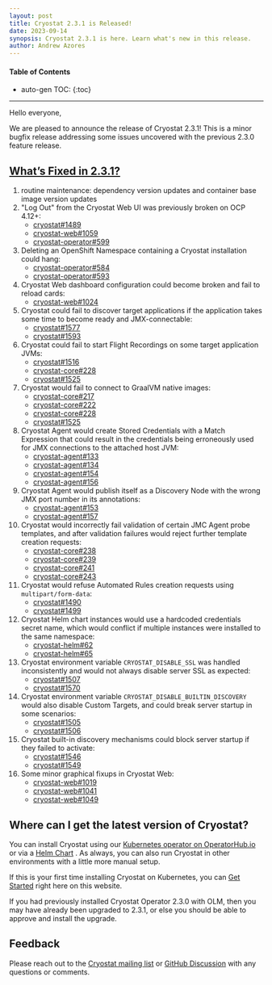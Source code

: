 ```yaml
---
layout: post
title: Cryostat 2.3.1 is Released!
date: 2023-09-14
synopsis: Cryostat 2.3.1 is here. Learn what's new in this release.
author: Andrew Azores
---
```


#### Table of Contents
* auto-gen TOC:
{:toc}
<hr>

Hello everyone,

We are pleased to announce the release of Cryostat 2.3.1! This is a minor bugfix release addressing some issues
uncovered with the previous 2.3.0 feature release.

## [What’s Fixed in 2.3.1?](#whats-new-in-231)
1. routine maintenance: dependency version updates and container base image version updates
2. "Log Out" from the Cryostat Web UI was previously broken on OCP 4.12+:
    - [cryostat#1489](https://github.com/cryostatio/cryostat/issues/1489)
    - [cryostat-web#1059](https://github.com/cryostatio/cryostat-web/pull/1059)
    - [cryostat-operator#599](https://github.com/cryostatio/cryostat-operator/pull/599)
3. Deleting an OpenShift Namespace containing a Cryostat installation could hang:
    - [cryostat-operator#584](https://github.com/cryostatio/cryostat-operator/issues/584)
    - [cryostat-operator#593](https://github.com/cryostatio/cryostat-operator/issues/593)
4. Cryostat Web dashboard configuration could become broken and fail to reload cards:
    - [cryostat-web#1024](https://github.com/cryostatio/cryostat-web/pull/1024)
5. Cryostat could fail to discover target applications if the application takes some time to become ready and JMX-connectable:
    - [cryostat#1577](https://github.com/cryostatio/cryostat/issues/1577)
    - [cryostat#1593](https://github.com/cryostatio/cryostat/pull/1593)
6. Cryostat could fail to start Flight Recordings on some target application JVMs:
    - [cryostat#1516](https://github.com/cryostatio/cryostat/issues/1516)
    - [cryostat-core#228](https://github.com/cryostatio/cryostat-core/pull/228)
    - [cryostat#1525](https://github.com/cryostatio/cryostat/pull/1525)
7. Cryostat would fail to connect to GraalVM native images:
    - [cryostat-core#217](https://github.com/cryostatio/cryostat-core/pull/217)
    - [cryostat-core#222](https://github.com/cryostatio/cryostat-core/pull/222)
    - [cryostat-core#228](https://github.com/cryostatio/cryostat-core/pull/228)
    - [cryostat#1525](https://github.com/cryostatio/cryostat/pull/1525)
8. Cryostat Agent would create Stored Credentials with a Match Expression that could result in the credentials being erroneously used for JMX connections to the attached host JVM:
    - [cryostat-agent#133](https://github.com/cryostatio/cryostat-agent/issues/133)
    - [cryostat-agent#134](https://github.com/cryostatio/cryostat-agent/issues/134)
    - [cryostat-agent#154](https://github.com/cryostatio/cryostat-agent/issues/154)
    - [cryostat-agent#156](https://github.com/cryostatio/cryostat-agent/issues/156)
9. Cryostat Agent would publish itself as a Discovery Node with the wrong JMX port number in its annotations:
    - [cryostat-agent#153](https://github.com/cryostatio/cryostat-agent/issues/153)
    - [cryostat-agent#157](https://github.com/cryostatio/cryostat-agent/issues/157)
10. Cryostat would incorrectly fail validation of certain JMC Agent probe templates, and after validation failures would reject further template creation requests:
    - [cryostat-core#238](https://github.com/cryostatio/cryostat-core/issues/238)
    - [cryostat-core#239](https://github.com/cryostatio/cryostat-core/issues/239)
    - [cryostat-core#241](https://github.com/cryostatio/cryostat-core/issues/241)
    - [cryostat-core#243](https://github.com/cryostatio/cryostat-core/issues/243)
11. Cryostat would refuse Automated Rules creation requests using `multipart/form-data`:
    - [cryostat#1490](https://github.com/cryostatio/cryostat/issues/1490)
    - [cryostat#1499](https://github.com/cryostatio/cryostat/issues/1499)
12. Cryostat Helm chart instances would use a hardcoded credentials secret name, which would conflict if multiple instances were installed to the same namespace:
    - [cryostat-helm#62](https://github.com/cryostatio/cryostat-helm/issues/62)
    - [cryostat-helm#65](https://github.com/cryostatio/cryostat-helm/issues/65)
13. Cryostat environment variable `CRYOSTAT_DISABLE_SSL` was handled inconsistently and would not always disable server SSL as expected:
    - [cryostat#1507](https://github.com/cryostatio/cryostat/issues/1507)
    - [cryostat#1570](https://github.com/cryostatio/cryostat/issues/1570)
14. Cryostat environment variable `CRYOSTAT_DISABLE_BUILTIN_DISCOVERY` would also disable Custom Targets, and could break server startup in some scenarios:
    - [cryostat#1505](https://github.com/cryostatio/cryostat/pull/1505)
    - [cryostat#1506](https://github.com/cryostatio/cryostat/pull/1506)
15. Cryostat built-in discovery mechanisms could block server startup if they failed to activate:
    - [cryostat#1546](https://github.com/cryostatio/cryostat/issues/1546)
    - [cryostat#1549](https://github.com/cryostatio/cryostat/issues/1549)
16. Some minor graphical fixups in Cryostat Web:
    - [cryostat-web#1019](https://github.com/cryostatio/cryostat-web/issues/1019)
    - [cryostat-web#1041](https://github.com/cryostatio/cryostat-web/issues/1041)
    - [cryostat-web#1049](https://github.com/cryostatio/cryostat-web/pull/1049)

## Where can I get the latest version of Cryostat?
You can install Cryostat using our
[Kubernetes operator on OperatorHub.io](https://operatorhub.io/operator/cryostat-operator)
or via a
[Helm Chart](https://github.com/cryostatio/cryostat-helm/releases/tag/v0.3.1)
. As always, you can also run Cryostat in other environments with a little more manual setup.

If this is your first time installing Cryostat on Kubernetes, you can [Get Started](/get-started) right here on this
website.

If you had previously installed Cryostat Operator 2.3.0 with OLM, then you may have already been upgraded to 2.3.1, or
else you should be able to approve and install the upgrade.

## Feedback
Please reach out to the [Cryostat mailing list](mailto:cryostat-development@googlegroups.com) or
[GitHub Discussion](https://github.com/cryostatio/cryostat/discussions/1659) with any questions or comments.
